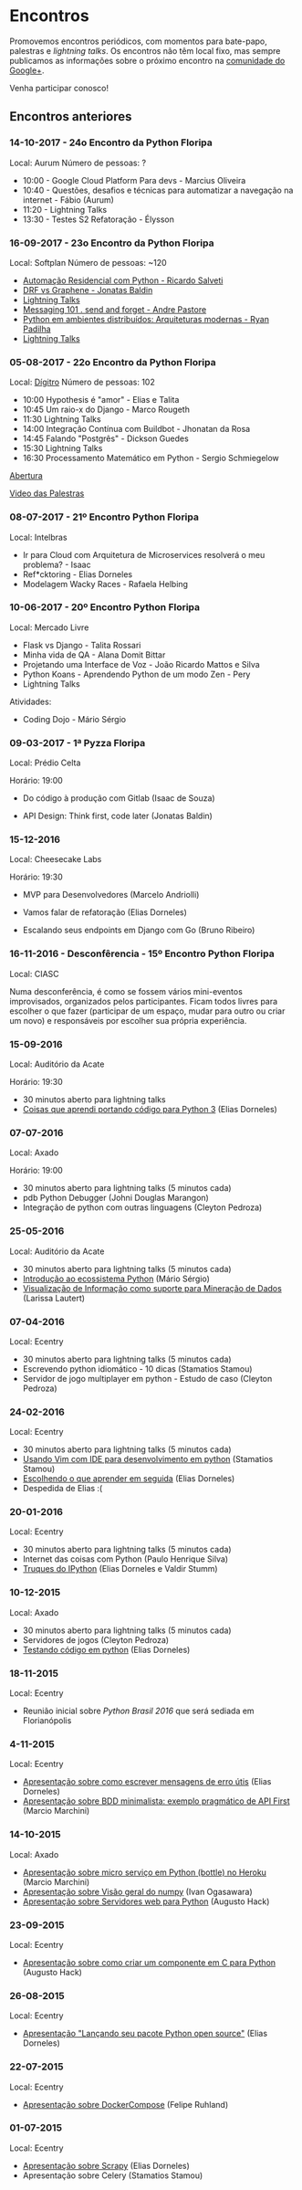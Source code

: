 # Encontros

Promovemos encontros periódicos, com momentos para bate-papo, palestras e _lightning talks_. Os encontros não têm local fixo, mas sempre publicamos as informações sobre o próximo encontro na  [comunidade do Google+](https://plus.google.com/communities/103743339273138251517).

Venha participar conosco!


## Encontros anteriores


### 14-10-2017 - 24o Encontro da Python Floripa

Local: Aurum
Número de pessoas: ?

* 10:00 - Google Cloud Platform Para devs - Marcius Oliveira
* 10:40 - Questões, desafios e técnicas para automatizar a navegação na internet - Fábio (Aurum)
* 11:20 - Lightning Talks
* 13:30 - Testes S2 Refatoração - Élysson


### 16-09-2017 - 23o Encontro da Python Floripa

Local: Softplan
Número de pessoas: ~120

* [Automação Residencial com Python - Ricardo Salveti](https://www.youtube.com/watch?v=f9uYdvNv6pE&index=1&list=PLXyIjy45Sez4U2LdrjGZmB1H0LgZS8tDr)
* [DRF vs Graphene - Jonatas Baldin](https://www.youtube.com/watch?v=WXRmRcIVzqE&index=2&list=PLXyIjy45Sez4U2LdrjGZmB1H0LgZS8tDr)
* [Lightning Talks](https://www.youtube.com/watch?v=w8hhNlYaDT8&index=3&list=PLXyIjy45Sez4U2LdrjGZmB1H0LgZS8tDr)
* [Messaging 101 . send and forget - Andre Pastore](https://www.youtube.com/watch?v=ioFT50AKlGw&index=4&list=PLXyIjy45Sez4U2LdrjGZmB1H0LgZS8tDr)
* [Python em ambientes distribuídos: Arquiteturas modernas - Ryan Padilha](https://www.youtube.com/watch?v=yMumNnyHPGQ&index=5&list=PLXyIjy45Sez4U2LdrjGZmB1H0LgZS8tDr)
* [Lightning Talks](https://www.youtube.com/watch?v=FhXU8Y2-m00&index=6&list=PLXyIjy45Sez4U2LdrjGZmB1H0LgZS8tDr)



### 05-08-2017 - 22o Encontro da Python Floripa

Local: [Dígitro](http://blog.digitro.com/?p=480)
Número de pessoas: 102

* 10:00 Hypothesis é "amor" - Elias e Talita
* 10:45 Um raio-x do Django - Marco Rougeth
* 11:30 Lightning Talks
* 14:00 Integração Contínua com Buildbot - Jhonatan da Rosa
* 14:45 Falando "Postgrês" - Dickson Guedes
* 15:30 Lightning Talks
* 16:30 Processamento Matemático em Python - Sergio Schmiegelow

[Abertura](https://www.youtube.com/watch?v=UPbR9OJmewE)

[Video das Palestras](https://www.youtube.com/watch?v=tB0uNqjwbX8)


### 08-07-2017 - 21º Encontro Python Floripa

Local: Intelbras

* Ir para Cloud com Arquitetura de Microservices resolverá o meu problema? - Isaac
* Ref*cktoring - Elias Dorneles
* Modelagem Wacky Races - Rafaela Helbing


### 10-06-2017 - 20º Encontro Python Floripa

Local: Mercado Livre

* Flask vs Django - Talita Rossari
* Minha vida de QA - Alana Domit Bittar
* Projetando uma Interface de Voz - João Ricardo Mattos e Silva
* Python Koans - Aprendendo Python de um modo Zen - Pery
* Lightning Talks

Atividades:

* Coding Dojo - Mário Sérgio


### 09-03-2017 - 1ª Pyzza Floripa

Local: Prédio Celta

Horário: 19:00

* Do código à produção com Gitlab (Isaac de Souza)

* API Design: Think first, code later (Jonatas Baldin)


### 15-12-2016

Local: Cheesecake Labs

Horário: 19:30

* MVP para Desenvolvedores (Marcelo Andriolli)

* Vamos falar de refatoração (Elias Dorneles)

* Escalando seus endpoints em Django com Go (Bruno Ribeiro)


### 16-11-2016 - Desconfêrencia - 15º Encontro Python Floripa

Local: CIASC

Numa desconferência, é como se fossem vários mini-eventos improvisados, organizados pelos participantes. Ficam todos livres para escolher o que fazer (participar de um espaço, mudar para outro ou criar um novo) e responsáveis por escolher sua própria experiência.


### 15-09-2016

Local: Auditório da Acate

Horário: 19:30

* 30 minutos aberto para lightning talks
* [Coisas que aprendi portando código para Python 3](https://speakerdeck.com/eliasdorneles/coisas-que-aprendi-portando-codigo-para-python-3) (Elias Dorneles)


### 07-07-2016

Local: Axado

Horário: 19:00

* 30 minutos aberto para lightning talks (5 minutos cada)
* pdb Python Debugger (Johni Douglas Marangon)
* Integração de python com outras linguagens (Cleyton Pedroza)

### 25-05-2016

Local: Auditório da Acate

* 30 minutos aberto para lightning talks (5 minutos cada)
* [Introdução ao ecossistema Python](http://www.slideshare.net/MrioSrgioOliveiradeQ/ecossistema-python-62411281) (Mário Sérgio)
* [Visualização de Informação como suporte para Mineração de Dados](https://db.tt/6DNOTplW) (Larissa Lautert)

### 07-04-2016

Local: Ecentry

* 30 minutos aberto para lightning talks (5 minutos cada)
* Escrevendo python idiomático - 10 dicas (Stamatios Stamou)
* Servidor de jogo multiplayer em python - Estudo de caso (Cleyton Pedroza)

### 24-02-2016

Local: Ecentry

* 30 minutos aberto para lightning talks (5 minutos cada)
* [Usando Vim com IDE para desenvolvimento em python](https://github.com/ssjunior/vim-ide-presentation) (Stamatios Stamou)
* [Escolhendo o que aprender em seguida](https://speakerdeck.com/eliasdorneles/escolhendo-o-que-aprender-em-seguida) (Elias Dorneles)
* Despedida de Elias :(

### 20-01-2016

Local: Ecentry

* 30 minutos aberto para lightning talks (5 minutos cada)
* Internet das coisas com Python (Paulo Henrique Silva)
* [Truques do IPython](https://speakerdeck.com/eliasdorneles/truques-do-ipython) (Elias Dorneles e Valdir Stumm)

### 10-12-2015

Local: Axado

* 30 minutos aberto para lightning talks (5 minutos cada)
* Servidores de jogos (Cleyton Pedroza)
* [Testando código em python](https://speakerdeck.com/eliasdorneles/testando-codigo-em-python) (Elias Dorneles)

### 18-11-2015

Local: Ecentry

* Reunião inicial sobre *Python Brasil 2016* que será sediada em Florianópolis

### 4-11-2015

Local: Ecentry

* [Apresentação sobre como escrever mensagens de erro útis](https://speakerdeck.com/eliasdorneles/como-escrever-mensagens-de-erro-uteis) (Elias Dorneles)
* [Apresentação sobre BDD minimalista: exemplo pragmático de API First](http://www.slideshare.net/MarcioMarchini/bddnamoroon) (Marcio Marchini)

### 14-10-2015

Local: Axado

* [Apresentação sobre micro serviço em Python (bottle) no Heroku](http://www.slideshare.net/MarcioMarchini/01bping) (Marcio Marchini)
* [Apresentação sobre Visão geral do numpy](http://nbviewer.ipython.org/github/scipy-latinamerica/scipyla2016/blob/master/presentation/python-floripa/numpy_mini_talk.ipynb) (Ivan Ogasawara)
* [Apresentação sobre Servidores web para Python](http://www.slideshare.net/AugustoHack/writing-server-in-python) (Augusto Hack)

### 23-09-2015

Local: Ecentry

* [Apresentação sobre como criar um componente em C para Python](https://github.com/hackaugusto/httpparser.py) (Augusto Hack)

### 26-08-2015

Local: Ecentry

* [Apresentação "Lançando seu pacote Python open source"](https://speakerdeck.com/eliasdorneles/lancando-seu-pacote-python-open-source) (Elias Dorneles)

### 22-07-2015

Local: Ecentry

- [Apresentação sobre DockerCompose](http://pt.slideshare.net/feliperuhland/docker-compose) (Felipe Ruhland)

### 01-07-2015

Local: Ecentry

* [Apresentação sobre Scrapy](https://speakerdeck.com/eliasdorneles/explorando-scrapy-alem-do-tutorial) (Elias Dorneles)
* Apresentação sobre Celery (Stamatios Stamou)
